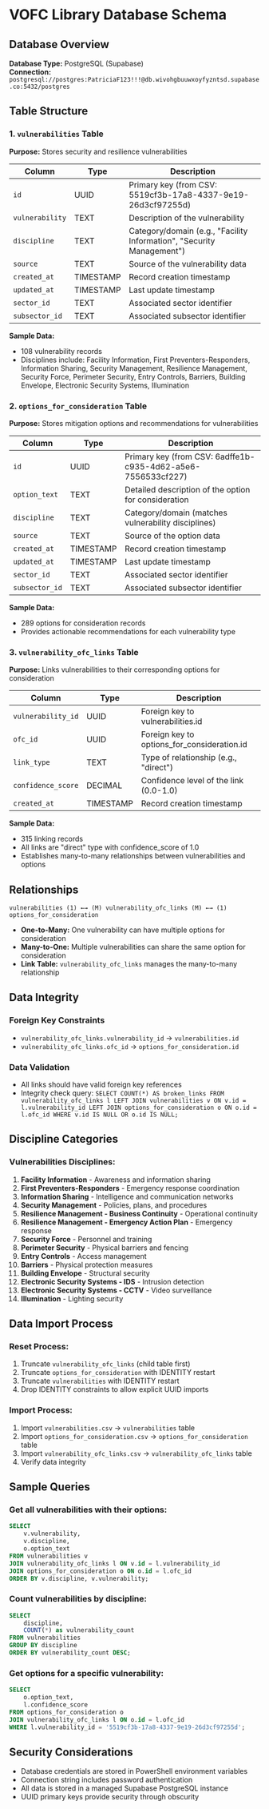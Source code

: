 # VOFC Library Database Schema

## Database Overview
**Database Type:** PostgreSQL (Supabase)  
**Connection:** `postgresql://postgres:PatriciaF123!!!@db.wivohgbuuwxoyfyzntsd.supabase.co:5432/postgres`

## Table Structure

### 1. `vulnerabilities` Table
**Purpose:** Stores security and resilience vulnerabilities

| Column | Type | Description |
|--------|------|-------------|
| `id` | UUID | Primary key (from CSV: 5519cf3b-17a8-4337-9e19-26d3cf97255d) |
| `vulnerability` | TEXT | Description of the vulnerability |
| `discipline` | TEXT | Category/domain (e.g., "Facility Information", "Security Management") |
| `source` | TEXT | Source of the vulnerability data |
| `created_at` | TIMESTAMP | Record creation timestamp |
| `updated_at` | TIMESTAMP | Last update timestamp |
| `sector_id` | TEXT | Associated sector identifier |
| `subsector_id` | TEXT | Associated subsector identifier |

**Sample Data:**
- 108 vulnerability records
- Disciplines include: Facility Information, First Preventers-Responders, Information Sharing, Security Management, Resilience Management, Security Force, Perimeter Security, Entry Controls, Barriers, Building Envelope, Electronic Security Systems, Illumination

### 2. `options_for_consideration` Table
**Purpose:** Stores mitigation options and recommendations for vulnerabilities

| Column | Type | Description |
|--------|------|-------------|
| `id` | UUID | Primary key (from CSV: 6adffe1b-c935-4d62-a5e6-7556533cf227) |
| `option_text` | TEXT | Detailed description of the option for consideration |
| `discipline` | TEXT | Category/domain (matches vulnerability disciplines) |
| `source` | TEXT | Source of the option data |
| `created_at` | TIMESTAMP | Record creation timestamp |
| `updated_at` | TIMESTAMP | Last update timestamp |
| `sector_id` | TEXT | Associated sector identifier |
| `subsector_id` | TEXT | Associated subsector identifier |

**Sample Data:**
- 289 options for consideration records
- Provides actionable recommendations for each vulnerability type

### 3. `vulnerability_ofc_links` Table
**Purpose:** Links vulnerabilities to their corresponding options for consideration

| Column | Type | Description |
|--------|------|-------------|
| `vulnerability_id` | UUID | Foreign key to vulnerabilities.id |
| `ofc_id` | UUID | Foreign key to options_for_consideration.id |
| `link_type` | TEXT | Type of relationship (e.g., "direct") |
| `confidence_score` | DECIMAL | Confidence level of the link (0.0-1.0) |
| `created_at` | TIMESTAMP | Record creation timestamp |

**Sample Data:**
- 315 linking records
- All links are "direct" type with confidence_score of 1.0
- Establishes many-to-many relationships between vulnerabilities and options

## Relationships

```
vulnerabilities (1) ←→ (M) vulnerability_ofc_links (M) ←→ (1) options_for_consideration
```

- **One-to-Many:** One vulnerability can have multiple options for consideration
- **Many-to-One:** Multiple vulnerabilities can share the same option for consideration
- **Link Table:** `vulnerability_ofc_links` manages the many-to-many relationship

## Data Integrity

### Foreign Key Constraints
- `vulnerability_ofc_links.vulnerability_id` → `vulnerabilities.id`
- `vulnerability_ofc_links.ofc_id` → `options_for_consideration.id`

### Data Validation
- All links should have valid foreign key references
- Integrity check query: `SELECT COUNT(*) AS broken_links FROM vulnerability_ofc_links l LEFT JOIN vulnerabilities v ON v.id = l.vulnerability_id LEFT JOIN options_for_consideration o ON o.id = l.ofc_id WHERE v.id IS NULL OR o.id IS NULL;`

## Discipline Categories

### Vulnerabilities Disciplines:
1. **Facility Information** - Awareness and information sharing
2. **First Preventers-Responders** - Emergency response coordination
3. **Information Sharing** - Intelligence and communication networks
4. **Security Management** - Policies, plans, and procedures
5. **Resilience Management - Business Continuity** - Operational continuity
6. **Resilience Management - Emergency Action Plan** - Emergency response
7. **Security Force** - Personnel and training
8. **Perimeter Security** - Physical barriers and fencing
9. **Entry Controls** - Access management
10. **Barriers** - Physical protection measures
11. **Building Envelope** - Structural security
12. **Electronic Security Systems - IDS** - Intrusion detection
13. **Electronic Security Systems - CCTV** - Video surveillance
14. **Illumination** - Lighting security

## Data Import Process

### Reset Process:
1. Truncate `vulnerability_ofc_links` (child table first)
2. Truncate `options_for_consideration` with IDENTITY restart
3. Truncate `vulnerabilities` with IDENTITY restart
4. Drop IDENTITY constraints to allow explicit UUID imports

### Import Process:
1. Import `vulnerabilities.csv` → `vulnerabilities` table
2. Import `options_for_consideration.csv` → `options_for_consideration` table
3. Import `vulnerability_ofc_links.csv` → `vulnerability_ofc_links` table
4. Verify data integrity

## Sample Queries

### Get all vulnerabilities with their options:
```sql
SELECT 
    v.vulnerability,
    v.discipline,
    o.option_text
FROM vulnerabilities v
JOIN vulnerability_ofc_links l ON v.id = l.vulnerability_id
JOIN options_for_consideration o ON o.id = l.ofc_id
ORDER BY v.discipline, v.vulnerability;
```

### Count vulnerabilities by discipline:
```sql
SELECT 
    discipline,
    COUNT(*) as vulnerability_count
FROM vulnerabilities
GROUP BY discipline
ORDER BY vulnerability_count DESC;
```

### Get options for a specific vulnerability:
```sql
SELECT 
    o.option_text,
    l.confidence_score
FROM options_for_consideration o
JOIN vulnerability_ofc_links l ON o.id = l.ofc_id
WHERE l.vulnerability_id = '5519cf3b-17a8-4337-9e19-26d3cf97255d';
```

## Security Considerations
- Database credentials are stored in PowerShell environment variables
- Connection string includes password authentication
- All data is stored in a managed Supabase PostgreSQL instance
- UUID primary keys provide security through obscurity
